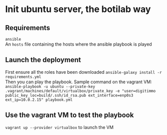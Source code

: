 # Init ubuntu server, the botilab way

## Requirements
`ansible`  
An `hosts` file containing the hosts where the ansible playbook is played  

## Launch the deployment
First ensure all the roles have been downloaded `ansible-galaxy install -r requirements.yml`  
Then you can play the playbook. Sample command on the vagrant VM:  
`ansible-playbook -u ubuntu --private-key .vagrant/machines/default/virtualbox/private_key -e "user=digitimmo public_key_loc=build/.ssh/id_rsa.pub ext_interface=enp0s3 ext_ip=10.0.2.15" playbook.yml`

## Use the vagrant VM to test the playbook
`vagrant up --provider virtualbox` to launch the VM
